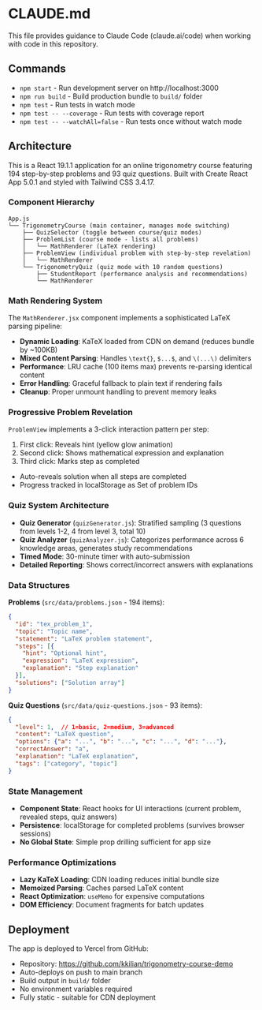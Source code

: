 # CLAUDE.md

This file provides guidance to Claude Code (claude.ai/code) when working with code in this repository.

## Commands

- `npm start` - Run development server on http://localhost:3000
- `npm run build` - Build production bundle to `build/` folder
- `npm test` - Run tests in watch mode
- `npm test -- --coverage` - Run tests with coverage report
- `npm test -- --watchAll=false` - Run tests once without watch mode

## Architecture

This is a React 19.1.1 application for an online trigonometry course featuring 194 step-by-step problems and 93 quiz questions. Built with Create React App 5.0.1 and styled with Tailwind CSS 3.4.17.

### Component Hierarchy

```
App.js
└── TrigonometryCourse (main container, manages mode switching)
    ├── QuizSelector (toggle between course/quiz modes)
    ├── ProblemList (course mode - lists all problems)
    │   └── MathRenderer (LaTeX rendering)
    ├── ProblemView (individual problem with step-by-step revelation)
    │   └── MathRenderer
    └── TrigonometryQuiz (quiz mode with 10 random questions)
        ├── StudentReport (performance analysis and recommendations)
        └── MathRenderer
```

### Math Rendering System

The `MathRenderer.jsx` component implements a sophisticated LaTeX parsing pipeline:
- **Dynamic Loading**: KaTeX loaded from CDN on demand (reduces bundle by ~100KB)
- **Mixed Content Parsing**: Handles `\text{}`, `$...$`, and `\(...\)` delimiters
- **Performance**: LRU cache (100 items max) prevents re-parsing identical content
- **Error Handling**: Graceful fallback to plain text if rendering fails
- **Cleanup**: Proper unmount handling to prevent memory leaks

### Progressive Problem Revelation

`ProblemView` implements a 3-click interaction pattern per step:
1. First click: Reveals hint (yellow glow animation)
2. Second click: Shows mathematical expression and explanation
3. Third click: Marks step as completed
- Auto-reveals solution when all steps are completed
- Progress tracked in localStorage as Set of problem IDs

### Quiz System Architecture

- **Quiz Generator** (`quizGenerator.js`): Stratified sampling (3 questions from levels 1-2, 4 from level 3, total 10)
- **Quiz Analyzer** (`quizAnalyzer.js`): Categorizes performance across 6 knowledge areas, generates study recommendations
- **Timed Mode**: 30-minute timer with auto-submission
- **Detailed Reporting**: Shows correct/incorrect answers with explanations

### Data Structures

**Problems** (`src/data/problems.json` - 194 items):
```json
{
  "id": "tex_problem_1",
  "topic": "Topic name",
  "statement": "LaTeX problem statement",
  "steps": [{
    "hint": "Optional hint",
    "expression": "LaTeX expression",
    "explanation": "Step explanation"
  }],
  "solutions": ["Solution array"]
}
```

**Quiz Questions** (`src/data/quiz-questions.json` - 93 items):
```json
{
  "level": 1,  // 1=basic, 2=medium, 3=advanced
  "content": "LaTeX question",
  "options": {"a": "...", "b": "...", "c": "...", "d": "..."},
  "correctAnswer": "a",
  "explanation": "LaTeX explanation",
  "tags": ["category", "topic"]
}
```

### State Management

- **Component State**: React hooks for UI interactions (current problem, revealed steps, quiz answers)
- **Persistence**: localStorage for completed problems (survives browser sessions)
- **No Global State**: Simple prop drilling sufficient for app size

### Performance Optimizations

- **Lazy KaTeX Loading**: CDN loading reduces initial bundle size
- **Memoized Parsing**: Caches parsed LaTeX content
- **React Optimization**: `useMemo` for expensive computations
- **DOM Efficiency**: Document fragments for batch updates

## Deployment

The app is deployed to Vercel from GitHub:
- Repository: https://github.com/kkilian/trigonometry-course-demo
- Auto-deploys on push to main branch
- Build output in `build/` folder
- No environment variables required
- Fully static - suitable for CDN deployment